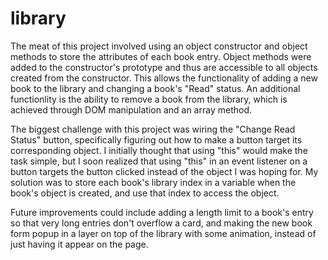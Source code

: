 # library
The meat of this project involved using an object constructor and object methods to store the attributes of each book entry. Object methods were added to the constructor's prototype and thus are accessible to all objects created from the constructor. This allows the functionality of adding a new book to the library and changing a book's "Read" status. An additional functionlity is the ability to remove a book from the library, which is achieved through DOM manipulation and an array method.

The biggest challenge with this project was wiring the "Change Read Status" button, specifically figuring out how to make a button target its corresponding object. I initially thought that using "this" would make the task simple, but I soon realized that using "this" in an event listener on a button targets the button clicked instead of the object I was hoping for. My solution was to store each book's library index in a variable when the book's object is created, and use that index to access the object.

Future improvements could include adding a length limit to a book's entry so that very long entries don't overflow a card, and making the new book form popup in a layer on top of the library with some animation, instead of just having it appear on the page.


